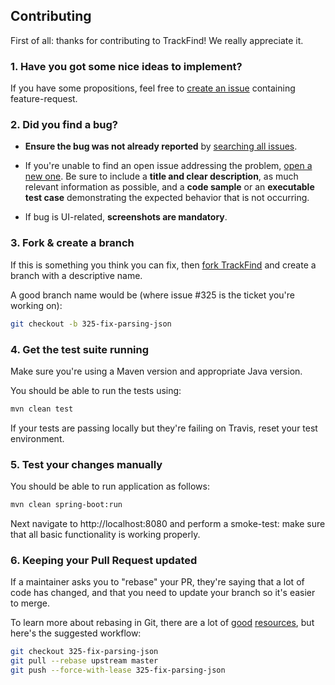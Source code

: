 ## Contributing

First of all: thanks for contributing to TrackFind! We really appreciate it.

### 1. Have you got some nice ideas to implement?

If you have some propositions, feel free to [create an issue](https://github.com/elixir-no-nels/trackfind/issues/new) containing feature-request.

### 2. Did you find a bug?

* **Ensure the bug was not already reported** by [searching all
  issues](https://github.com/elixir-no-nels/trackfind/issues?q=).

* If you're unable to find an open issue addressing the problem, [open a new
  one](https://github.com/elixir-no-nels/trackfind/issues/new).  Be sure to
  include a **title and clear description**, as much relevant information as
  possible, and a **code sample** or an **executable test case** demonstrating
  the expected behavior that is not occurring.

* If bug is UI-related, **screenshots are mandatory**.

### 3. Fork & create a branch

If this is something you think you can fix, then
[fork TrackFind](https://help.github.com/articles/fork-a-repo)
and create a branch with a descriptive name.

A good branch name would be (where issue #325 is the ticket you're working on):

```sh
git checkout -b 325-fix-parsing-json
```

### 4. Get the test suite running

Make sure you're using a Maven version and appropriate Java version.

You should be able to run the tests using:

```sh
mvn clean test
```

If your tests are passing locally but they're failing on Travis, reset your test
environment.

### 5. Test your changes manually

You should be able to run application as follows:

```sh
mvn clean spring-boot:run
```

Next navigate to http://localhost:8080 and perform a smoke-test: make sure that all basic functionality is working properly.

### 6. Keeping your Pull Request updated

If a maintainer asks you to "rebase" your PR, they're saying that a lot of code
has changed, and that you need to update your branch so it's easier to merge.

To learn more about rebasing in Git, there are a lot of
[good](http://git-scm.com/book/en/Git-Branching-Rebasing)
[resources](https://help.github.com/articles/interactive-rebase),
but here's the suggested workflow:

```sh
git checkout 325-fix-parsing-json
git pull --rebase upstream master
git push --force-with-lease 325-fix-parsing-json
```
